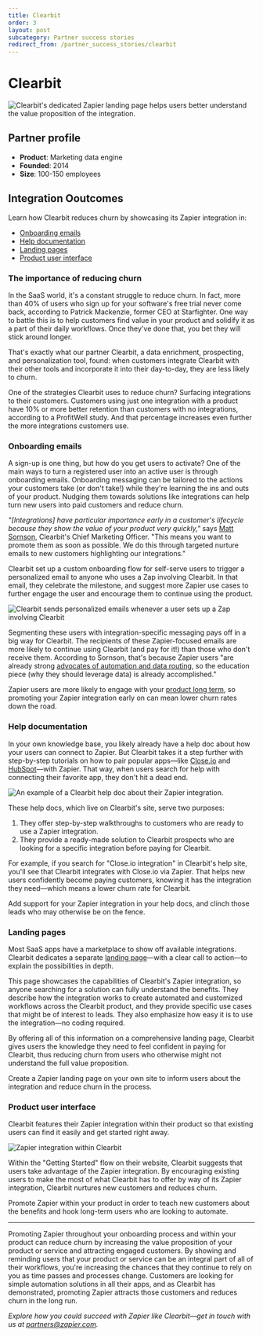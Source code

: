 ```yaml
---
title: Clearbit
order: 3
layout: post
subcategory: Partner success stories
redirect_from: /partner_success_stories/clearbit
---
```


# Clearbit

![Clearbit's dedicated Zapier landing page helps users better understand the value proposition of the integration.](https://zappy.zapier.com/image2%202019-10-0717%20at%2017.51.30.png)

## Partner profile

- **Product**: Marketing data engine
- **Founded**: 2014
- **Size**: 100-150 employees

## Integration Ooutcomes

Learn how Clearbit reduces churn by showcasing its Zapier integration in:

- [Onboarding emails](#Emails)
- [Help documentation](#HelpDocs)
- [Landing pages](#LandingPages)
- [Product user interface](#Product)

### The importance of reducing churn

In the SaaS world, it's a constant struggle to reduce churn. In fact, more than 40% of users who sign up for your software's free trial never come back, according to Patrick Mackenzie, former CEO at Starfighter. One way to battle this is to help customers find value in your product and solidify it as a part of their daily workflows. Once they've done that, you bet they will stick around longer.

That's exactly what our partner Clearbit, a data enrichment, prospecting, and personalization tool, found: when customers integrate Clearbit with their other tools and incorporate it into their day-to-day, they are less likely to churn.

One of the strategies Clearbit uses to reduce churn? Surfacing integrations to their customers. Customers using just one integration with a product have 10% or more better retention than customers with no integrations, according to a ProfitWell study. And that percentage increases even further the more integrations customers use.

<a id="Emails"></a>
### Onboarding emails

A sign-up is one thing, but how do you get users to activate? One of the main ways to turn a registered user into an active user is through onboarding emails. Onboarding messaging can be tailored to the actions your customers take (or don't take!) while they're learning the ins and outs of your product. Nudging them towards solutions like integrations can help turn new users into paid customers and reduce churn.

*"[Integrations] have particular importance early in a customer's lifecycle because they show the value of your product very quickly,"* says [Matt Sornson](https://blog.clearbit.com/driving-interest-to-clearbits-integrations-using-technology-tags-in-email-segmentation/), Clearbit's Chief Marketing Officer. "This means you want to promote them as soon as possible. We do this through targeted nurture emails to new customers highlighting our integrations." 

Clearbit set up a custom onboarding flow for self-serve users to trigger a personalized email to anyone who uses a Zap involving Clearbit. In that email, they celebrate the milestone, and suggest more Zapier use cases to further engage the user and encourage them to continue using the product.

![Clearbit sends personalized emails whenever a user sets up a Zap involving Clearbit](https://zappy.zapier.com/image3%202019-10-0717%20at%2017.51.35.png)

Segmenting these users with integration-specific messaging pays off in a big way for Clearbit. The recipients of these Zapier-focused emails are more likely to continue using Clearbit (and pay for it!) than those who don't receive them. According to Sornson, that's because Zapier users "are already strong [advocates of automation and data routing](https://blog.clearbit.com/the-unfair-advantage-of-data-and-automation/), so the education piece (why they should leverage data) is already accomplished." 

Zapier users are more likely to engage with your [product long term](https://zapier.com/engineering/partner-case-study-autopilot-upgrades/), so promoting your Zapier integration early on can mean lower churn rates down the road.

<a id="HelpDocs"></a>
### Help documentation

In your own knowledge base, you likely already have a help doc about how your users can connect to Zapier. But Clearbit takes it a step further with step-by-step tutorials on how to pair popular apps—like [Close.io](https://help.clearbit.com/hc/en-us/articles/360003417914-Tutorial-Enrich-new-contacts-in-Close-io-using-Zapier) and [HubSpot](https://help.clearbit.com/hc/en-us/articles/115004872014-Tutorial-Enrich-new-contacts-in-HubSpot-using-Zapier)—with Zapier. That way, when users search for help with connecting their favorite app, they don't hit a dead end.

![An example of a Clearbit help doc about their Zapier integration.](https://zappy.zapier.com/image1%202019-10-0717%20at%2017.51.06.png)

These help docs, which live on Clearbit's site, serve two purposes:

1. They offer step-by-step walkthroughs to customers who are ready to use a Zapier integration.
2. They provide a ready-made solution to Clearbit prospects who are looking for a specific integration before paying for Clearbit. 

For example, if you search for "Close.io integration" in Clearbit's help site, you'll see that Clearbit integrates with Close.io via Zapier. That helps new users confidently become paying customers, knowing it has the integration they need—which means a lower churn rate for Clearbit. 

Add support for your Zapier integration in your help docs, and clinch those leads who may otherwise be on the fence.

<a id="LandingPages"></a>
### Landing pages

Most SaaS apps have a marketplace to show off available integrations. Clearbit dedicates a separate [landing page](https://clearbit.com/zapier)—with a clear call to action—to explain the possibilities in depth. 

This page showcases the capabilities of Clearbit's Zapier integration, so anyone searching for a solution can fully understand the benefits. They describe how the integration works to create automated and customized workflows across the Clearbit product, and they provide specific use cases that might be of interest to leads. They also emphasize how easy it is to use the integration—no coding required.

By offering all of this information on a comprehensive landing page, Clearbit gives users the knowledge they need to feel confident in paying for Clearbit, thus reducing churn from users who otherwise might not understand the full value proposition.

Create a Zapier landing page on your own site to inform users about the integration and reduce churn in the process.

<a id="Product"></a>
### Product user interface

Clearbit features their Zapier integration within their product so that existing users can find it easily and get started right away.

![Zapier integration within Clearbit](https://zappy.zapier.com/image4%202019-10-0717%20at%2017.51.38.png)

Within the "Getting Started" flow on their website, Clearbit suggests that users take advantage of the Zapier integration. By encouraging existing users to make the most of what Clearbit has to offer by way of its Zapier integration, Clearbit nurtures new customers and reduces churn. 

Promote Zapier within your product in order to teach new customers about the benefits and hook long-term users who are looking to automate.

---

Promoting Zapier throughout your onboarding process and within your product can reduce churn by increasing the value proposition of your product or service and attracting engaged customers. By showing and reminding users that your product or service can be an integral part of all of their workflows, you're increasing the chances that they continue to rely on you as time passes and processes change. Customers are looking for simple automation solutions in all their apps, and as Clearbit has demonstrated, promoting Zapier attracts those customers and reduces churn in the long run.

*Explore how you could succeed with Zapier like Clearbit—get in touch with us at [partners@zapier.com](mailto:partners@zapier.com).*